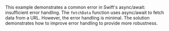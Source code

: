 This example demonstrates a common error in Swift's async/await: insufficient error handling. The `fetchData` function uses async/await to fetch data from a URL. However, the error handling is minimal.  The solution demonstrates how to improve error handling to provide more robustness.